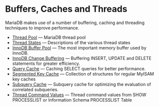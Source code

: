 # Buffers, Caches and Threads

MariaDB makes use of a number of buffering, caching and threading techniques to improve performance.

- [Thread Pool](/replication/optimization-and-tuning/buffers-caches-and-threads/thread-pool/) — MariaDB thread pool
- [Thread States](/replication/optimization-and-tuning/buffers-caches-and-threads/thread-states/) — Descriptions of the various thread states
- [InnoDB Buffer Pool](/columns-storage-engines-and-plugins/storage-engines/innodb/innodb-buffer-pool/) — The most important memory buffer used by InnoDB.
- [InnoDB Change Buffering](/columns-storage-engines-and-plugins/storage-engines/innodb/innodb-change-buffering/) — Buffering INSERT, UPDATE and DELETE  statements for greater efficiency.
- [Query Cache](/replication/optimization-and-tuning/buffers-caches-and-threads/query-cache/) — Caching SELECT queries for better performance.
- [Segmented Key Cache](/replication/optimization-and-tuning/system-variables/segmented-key-cache/) — Collection of structures for regular MyISAM key caches
- [Subquery Cache](/replication/optimization-and-tuning/query-optimizations/subquery-optimizations/subquery-cache/) — Subquery cache for optimizing the evaluation of correlated subqueries.
- [Thread Command Values](/replication/optimization-and-tuning/buffers-caches-and-threads/thread-command-values/) — Thread command values from SHOW PROCESSLIST or Information Schema PROCESSLIST Table
